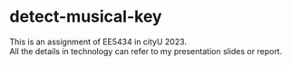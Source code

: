 # detect-musical-key
This is an assignment of EE5434 in cityU 2023.<br> 
All the details in technology can refer to my presentation slides or report.
